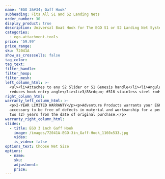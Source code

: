 ```yaml
---
name: 'EGO 3&#34; Gaff Hook'
subheading: Fits All S1 and S2 Landing Nets
order_number: 30
display_product: true
description: Universal Boat Hook for The EGO S1 or S2 Landing Net Systems.
categories:
  - ego-attachment-tools
price: '59.99'
price_range:
sku: 72041A
show_as_crosssells: false
tag_color:
tag_text:
filter_handle:
filter_hoop:
filter_mesh:
left_column_html: >-
  <ul><li>Attaches to any S2 Slider or S1 Genesis handle</li><li>Angular design
  reduces hook entry angle</li><li>3/8&rdquo; #316 stainless steel rod</li></ul>
right_column_html:
warranty_left_column_html: >-
  <p>2-YEAR LIMITED WARRANTY</p><p>Adventure Products warrants your EGO
  accessory to be free of defects in material and workmanship for a period of
  two (2) years from the date of original purchase.</p>
warranty_right_column_html:
slides:
  - title: EGO 3 inch Gaff Hook
    image: /images/72041A-EGO-3in_Gaff-Hook_1160x533.jpg
    video:
    is_video: false
options_text: Choose Net Size
options:
  - name:
    sku:
    adjustment:
    price:
---
```

